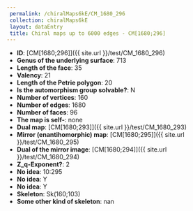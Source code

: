 ```yaml
--- 
 permalink: /chiralMaps6kE/CM_1680_296 
 collection: chiralMaps6kE
 layout: dataEntry
 title: Chiral maps up to 6000 edges - CM[1680;296]
---
```


- **ID**: [CM[1680;296]]({{ site.url }}/test/CM_1680_296)
- **Genus of the underlying surface**: 713
- **Length of the face**: 35
- **Valency**: 21
- **Length of the Petrie polygon**: 20
- **Is the automorphism group solvable?**: N
- **Number of vertices**: 160
- **Number of edges**: 1680
- **Number of faces**: 96
- **The map is self-**: none
- **Dual map**: [CM[1680;293]]({{ site.url }}/test/CM_1680_293)
- **Mirror (enantihomorphic) map**: [CM[1680;295]]({{ site.url }}/test/CM_1680_295)
- **Dual of the mirror image**: [CM[1680;294]]({{ site.url }}/test/CM_1680_294)
- **Z_q-Exponent?**: 2
- **No idea**:  10:295
- **No idea**: Y
- **No idea**: Y
- **Skeleton**: Sk(160;103)
- **Some other kind of skeleton**: nan
